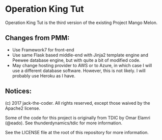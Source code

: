 # Operation King Tut

Operation King Tut is the third version of the existing Project Mango Melon.

## Changes from PMM:

- Use Framework7 for front-end
- Use same Flask based middle-end with Jinja2 template engine and Peewee database engine, but with quite a bit of modified code.
- May change hosting provider to AWS or to Azure, in which case I will use a different database software. However, this is not likely. I will probably use Heroku as I have.

## Notices:

(c) 2017 jack-the-coder. All rights reserved, except those waived by the Apache2 license.

Some of the code for this project is originally from TDIC by Omar Elamri (@eado). See thunderdynamics/tdic for more information. 

See the LICENSE file at the root of this repository for more information.
